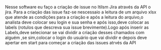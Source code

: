 Nesse software eu faço a criação de issue no Itilsm Jira através da API o jira.
Para a criação das issue faz-se nescessaio a leitura de um arquivo xlsx que atende as condições para a criação e após a leitura do arquivo,o analista deve colocar seu login e sua senha e após isso,deve colocar as labels (rotulos que descreva sua issue brevimente).Logo após inserir as Labels,deve selecionar se vai dividir a criação desses chamados com alguém ,se sim,colocar o login do usuário que vai dividir e depois deve apertar em start para começar a criação das issues atrvés da API  
